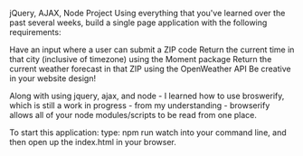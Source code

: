 jQuery, AJAX, Node Project
Using everything that you've learned over the past several weeks, build a single page application with the following requirements:

Have an input where a user can submit a ZIP code
Return the current time in that city (inclusive of timezone) using the Moment package
Return the current weather forecast in that ZIP using the OpenWeather API
Be creative in your website design!



Along with using jquery, ajax, and node - I learned how to use broswerify, which is still a work in progress - from my understanding - browserify allows all of your node modules/scripts to be read from one place. 

To start this application: type: npm run watch into your command line, and then open up the index.html in your browser. 
